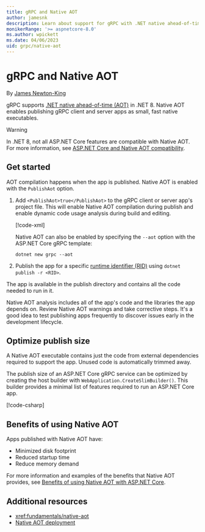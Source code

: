 ```yaml
---
title: gRPC and Native AOT
author: jamesnk
description: Learn about support for gRPC with .NET native ahead-of-time (AOT).
monikerRange: '>= aspnetcore-8.0'
ms.author: wpickett
ms.date: 04/06/2023
uid: grpc/native-aot
---
```

# gRPC and Native AOT

<!-- UPDATE 9.0 Activate after release and INCLUDE is updated

[!INCLUDE[](~/includes/not-latest-version.md)]

-->

By [James Newton-King](https://twitter.com/jamesnk)

gRPC supports [.NET native ahead-of-time (AOT)](/dotnet/core/deploying/native-aot/) in .NET 8. Native AOT enables publishing gRPC client and server apps as small, fast native executables.

> [!WARNING]
> In .NET 8, not all ASP.NET Core features are compatible with Native AOT. For more information, see [ASP.NET Core and Native AOT compatibility](xref:fundamentals/native-aot#aspnet-core-and-native-aot-compatibility).

## Get started

AOT compilation happens when the app is published. Native AOT is enabled with the `PublishAot` option.

1. Add `<PublishAot>true</PublishAot>` to the gRPC client or server app's project file. This will enable Native AOT compilation during publish and enable dynamic code usage analysis during build and editing.

    [!code-xml[](~/grpc/native-aot/Server.csproj?highlight=5)]

    Native AOT can also be enabled by specifying the `--aot` option with the ASP.NET Core gRPC template:

    ```dotnetcli
    dotnet new grpc --aot
    ```

2. Publish the app for a specific [runtime identifier (RID)](/dotnet/core/rid-catalog) using `dotnet publish -r <RID>`.

The app is available in the publish directory and contains all the code needed to run in it.

Native AOT analysis includes all of the app's code and the libraries the app depends on. Review Native AOT warnings and take corrective steps. It's a good idea to test publishing apps frequently to discover issues early in the development lifecycle.

## Optimize publish size

A Native AOT executable contains just the code from external dependencies required to support the app. Unused code is automatically trimmed away.

The publish size of an ASP.NET Core gRPC service can be optimized by creating the host builder with `WebApplication.CreateSlimBuilder()`. This builder provides a minimal list of features required to run an ASP.NET Core app.

[!code-csharp[](~/grpc/native-aot/Program.cs?highlight=1)]

## Benefits of using Native AOT

Apps published with Native AOT have:

* Minimized disk footprint
* Reduced startup time
* Reduce memory demand

For more information and examples of the benefits that Native AOT provides, see [Benefits of using Native AOT with ASP.NET Core](xref:fundamentals/native-aot#benefits-of-using-native-aot-with-aspnet-core).

## Additional resources

* <xref:fundamentals/native-aot>
* [Native AOT deployment](/dotnet/core/deploying/native-aot/)
